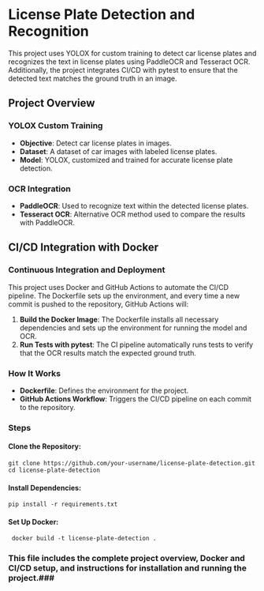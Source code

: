 # License Plate Detection and Recognition

This project uses YOLOX for custom training to detect car license plates and recognizes the text in license plates using PaddleOCR and Tesseract OCR. Additionally, the project integrates CI/CD with pytest to ensure that the detected text matches the ground truth in an image.

## Project Overview

### YOLOX Custom Training

- **Objective**: Detect car license plates in images.
- **Dataset**: A dataset of car images with labeled license plates.
- **Model**: YOLOX, customized and trained for accurate license plate detection.

### OCR Integration

- **PaddleOCR**: Used to recognize text within the detected license plates.
- **Tesseract OCR**: Alternative OCR method used to compare the results with PaddleOCR.

## CI/CD Integration with Docker

### Continuous Integration and Deployment

This project uses Docker and GitHub Actions to automate the CI/CD pipeline. The Dockerfile sets up the environment, and every time a new commit is pushed to the repository, GitHub Actions will:

1. **Build the Docker Image**: The Dockerfile installs all necessary dependencies and sets up the environment for running the model and OCR.
2. **Run Tests with pytest**: The CI pipeline automatically runs tests to verify that the OCR results match the expected ground truth.

### How It Works

- **Dockerfile**: Defines the environment for the project.
- **GitHub Actions Workflow**: Triggers the CI/CD pipeline on each commit to the repository.

### Steps
#### Clone the Repository:
```git clone https://github.com/your-username/license-plate-detection.git```
```cd license-plate-detection```

#### Install Dependencies:

``` pip install -r requirements.txt ```

#### Set Up Docker:
``` docker build -t license-plate-detection .```


### This file includes the complete project overview, Docker and CI/CD setup, and instructions for installation and running the project.### 


